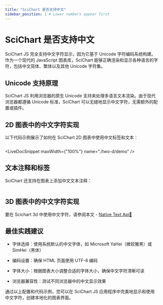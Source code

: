 ```yaml
---
title: "SciChart 是否支持中文"
sidebar_position: 1 # Lower numbers appear first
---
```


# SciChart 是否支持中文

SciChart JS 完全支持中文字符显示，因为它基于 Unicode 字符编码系统构建。作为一个现代的 JavaScript 图表库，SciChart 能够正确渲染和显示各种语言的字符，包括中文简体、繁体以及其他 Unicode 字符集。

## Unicode 支持原理

SciChart JS 利用浏览器的原生 Unicode 支持来处理多语言文本渲染。由于现代浏览器都遵循 Unicode 标准，SciChart 可以无缝地显示中文字符，无需额外的配置或插件。


## 2D 图表中的中文字符实现

以下代码示例展示了如何在 SciChart 2D 图表中使用中文标签和文本：

```ts {2} showLineNumbers file=./two-d/demo.ts start=region_A_start end=region_A_end
```

<LiveDocSnippet maxWidth={"100%"} name="./two-d/demo" />

## 文本注释和标签

SciChart 还支持在图表上添加中文文本注释：

```ts {3} showLineNumbers file=./two-d/demo.ts start=region_B_start end=region_B_end
```

## 3D 图表中的中文字符实现

要在 Scichart 3d 中使用中文字符，请参阅本文 - [Native Text Api:blue_book:](https://www.scichart.com/documentation/js/v4/2d-charts/miscellaneous-apis/native-text-api/)


## 最佳实践建议

- 字体选择：使用系统默认的中文字体，如 Microsoft YaHei（微软雅黑）或 SimHei（黑体）

- 编码设置：确保 HTML 页面使用 UTF-8 编码

- 字体大小：根据图表大小调整合适的字体大小，确保中文字符清晰可读

- 浏览器兼容性：测试不同浏览器中的中文显示效果

通过以上配置和代码示例，您可以在 SciChart JS 应用程序中完美地显示和使用中文字符，创建本地化的图表界面。
